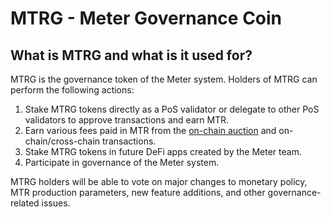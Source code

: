 # MTRG - Meter Governance Coin

## What is MTRG and what is it used for?

MTRG is the governance token of the Meter system. Holders of MTRG can perform the following actions:

1. Stake MTRG tokens directly as a PoS validator or delegate to other PoS validators to approve transactions and earn MTR.
2. Earn various fees paid in MTR from the [on-chain auction](on-chain-auctions.md) and on-chain/cross-chain transactions.
3. Stake MTRG tokens in future DeFi apps created by the Meter team.
4. Participate in governance of the Meter system.

MTRG holders will be able to vote on major changes to monetary policy, MTR production parameters, new feature additions, and other governance-related issues. 


